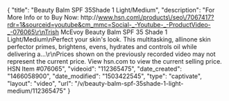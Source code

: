 {
    "title": "Beauty Balm SPF 35Shade 1 Light\/Medium",
    "description": "For More Info or to Buy Now: http:\/\/www.hsn.com\/products\/seo\/7067417?rdr=1&sourceid=youtube&cm_mmc=Social-_-Youtube-_-ProductVideo-_-076065\r\nTrish McEvoy Beauty Balm SPF 35  Shade 1 Light\/Medium\nPerfect your skin's look. This multitasking, allinone skin perfector primes, brightens, evens, hydrates and controls oil while delivering a...\r\nPrices shown on the previously recorded video may not represent the current price.  View hsn.com to view the current selling price. HSN Item #076065",
    "videoid": "112365475",
    "date_created": "1466058900",
    "date_modified": "1503422545",
    "type": "captivate",
    "layout": "video",
    "url": "\/v\/beauty-balm-spf-35shade-1-light-medium\/112365475"
}